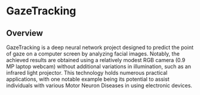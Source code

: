 # GazeTracking
## Overview
GazeTracking is a deep neural network project designed to predict the point of gaze on a computer screen by analyzing facial images. Notably, the achieved results are obtained using a relatively modest RGB camera (0.9 MP laptop webcam) without additional variations in illumination, such as an infrared light projector. This technology holds numerous practical applications, with one notable example being its potential to assist individuals with various Motor Neuron Diseases in using electronic devices.
